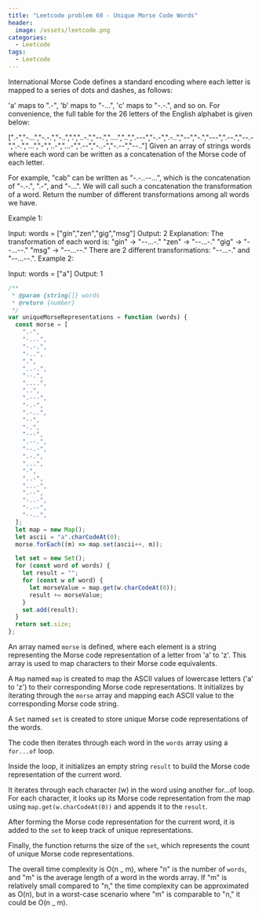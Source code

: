 ```yaml
---
title: "Leetcode problem 60 - Unique Morse Code Words"
header:
  image: /assets/leetcode.png
categories:
  - Leetcode
tags:
  - Leetcode
---
```


International Morse Code defines a standard encoding where each letter is mapped to a series of dots and dashes, as follows:

'a' maps to ".-",
'b' maps to "-...",
'c' maps to "-.-.", and so on.
For convenience, the full table for the 26 letters of the English alphabet is given below:

[".-","-...","-.-.","-..",".","..-.","--.","....","..",".---","-.-",".-..","--","-.","---",".--.","--.-",".-.","...","-","..-","...-",".--","-..-","-.--","--.."]
Given an array of strings words where each word can be written as a concatenation of the Morse code of each letter.

For example, "cab" can be written as "-.-..--...", which is the concatenation of "-.-.", ".-", and "-...". We will call such a concatenation the transformation of a word.
Return the number of different transformations among all words we have.

Example 1:

Input: words = ["gin","zen","gig","msg"]
Output: 2
Explanation: The transformation of each word is:
"gin" -> "--...-."
"zen" -> "--...-."
"gig" -> "--...--."
"msg" -> "--...--."
There are 2 different transformations: "--...-." and "--...--.".
Example 2:

Input: words = ["a"]
Output: 1

```js
/**
 * @param {string[]} words
 * @return {number}
 */
var uniqueMorseRepresentations = function (words) {
  const morse = [
    ".-",
    "-...",
    "-.-.",
    "-..",
    ".",
    "..-.",
    "--.",
    "....",
    "..",
    ".---",
    "-.-",
    ".-..",
    "--",
    "-.",
    "---",
    ".--.",
    "--.-",
    ".-.",
    "...",
    "-",
    "..-",
    "...-",
    ".--",
    "-..-",
    "-.--",
    "--..",
  ];
  let map = new Map();
  let ascii = "a".charCodeAt(0);
  morse.forEach((m) => map.set(ascii++, m));

  let set = new Set();
  for (const word of words) {
    let result = "";
    for (const w of word) {
      let morseValue = map.get(w.charCodeAt(0));
      result += morseValue;
    }
    set.add(result);
  }
  return set.size;
};
```

An array named `morse` is defined, where each element is a string representing the Morse code representation of a letter from 'a' to 'z'. This array is used to map characters to their Morse code equivalents.

A `Map` named `map` is created to map the ASCII values of lowercase letters ('a' to 'z') to their corresponding Morse code representations. It initializes by iterating through the `morse` array and mapping each ASCII value to the corresponding Morse code string.

A `Set` named `set` is created to store unique Morse code representations of the words.

The code then iterates through each word in the `words` array using a `for...of` loop.

Inside the loop, it initializes an empty string `result` to build the Morse code representation of the current word.

It iterates through each character (w) in the word using another for...of loop. For each character, it looks up its Morse code representation from the map using `map.get(w.charCodeAt(0))` and appends it to the `result`.

After forming the Morse code representation for the current word, it is added to the `set` to keep track of unique representations.

Finally, the function returns the size of the `set`, which represents the count of unique Morse code representations.

The overall time complexity is O(n _ m), where "n" is the number of `words`, and "m" is the average length of a word in the words array. If "m" is relatively small compared to "n," the time complexity can be approximated as O(n), but in a worst-case scenario where "m" is comparable to "n," it could be O(n _ m).
